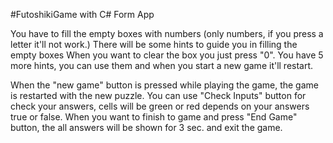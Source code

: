 
#FutoshikiGame with C# Form App

You have to fill the empty boxes with numbers (only numbers, if you press a letter it'll not work.)
There will be some hints to guide you in filling the empty boxes
When you want to clear the box you just press "0".
You have 5 more hints, you can use them and when you start a new game it'll restart.

When the "new game" button is pressed while playing the game, the game is restarted with the new puzzle.
You can use "Check Inputs" button for check your answers, cells will be green or red depends on your answers true or false.
When you want to finish to game and press "End Game" button, the all answers will be shown for 3 sec. and exit the game.
